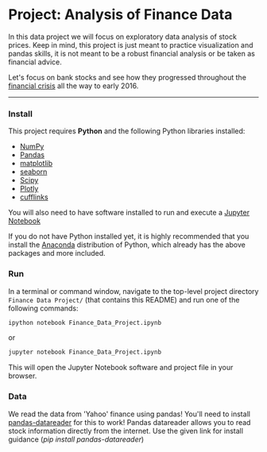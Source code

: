 
# Project: Analysis of Finance Data

In this data project we will focus on exploratory data analysis of stock prices. Keep in mind, this project is just meant to practice visualization and pandas skills, it is not meant to be a robust financial analysis or be taken as financial advice.

Let's focus on bank stocks and see how they progressed throughout the [financial crisis](https://en.wikipedia.org/wiki/Financial_crisis_of_2007%E2%80%9308) all the way to early 2016.

___
### Install

This project requires **Python** and the following Python libraries installed:

- [NumPy](http://www.numpy.org/)
- [Pandas](http://pandas.pydata.org/)
- [matplotlib](http://matplotlib.org/)
- [seaborn](https://seaborn.pydata.org/)
- [Scipy](https://www.scipy.org/)
- [Plotly](https://plot.ly/)
- [cufflinks](https://plot.ly/python/v3/ipython-notebooks/cufflinks/)

You will also need to have software installed to run and execute a [Jupyter Notebook](http://ipython.org/notebook.html)

If you do not have Python installed yet, it is highly recommended that you install the [Anaconda](http://continuum.io/downloads) distribution of Python, which already has the above packages and more included. 


### Run

In a terminal or command window, navigate to the top-level project directory `Finance Data Project/` (that contains this README) and run one of the following commands:

```bash
ipython notebook Finance_Data_Project.ipynb
```  
or
```bash
jupyter notebook Finance_Data_Project.ipynb
```

This will open the Jupyter Notebook software and project file in your browser.

### Data
We read the data from 'Yahoo' finance using pandas!  You'll need to install [pandas-datareader](https://github.com/pydata/pandas-datareader) for this to work! Pandas datareader allows you to read stock information directly from the internet. Use the given link for install guidance (*pip install pandas-datareader*)
